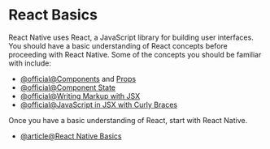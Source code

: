 # React Basics

React Native uses React, a JavaScript library for building user interfaces. You should have a basic understanding of React concepts before proceeding with React Native. Some of the concepts you should be familiar with include:

- [@official@Components](https://react.dev/learn/your-first-component) and [Props](https://react.dev/learn/passing-props-to-a-component)
- [@official@Component State](https://react.dev/learn/managing-state)
- [@official@Writing Markup with JSX](https://react.dev/learn/writing-markup-with-jsx)
- [@official@JavaScript in JSX with Curly Braces](https://react.dev/learn/javascript-in-jsx-with-curly-braces)

Once you have a basic understanding of React, start with React Native.

- [@article@React Native Basics](https://reactnative.dev/docs/getting-started)